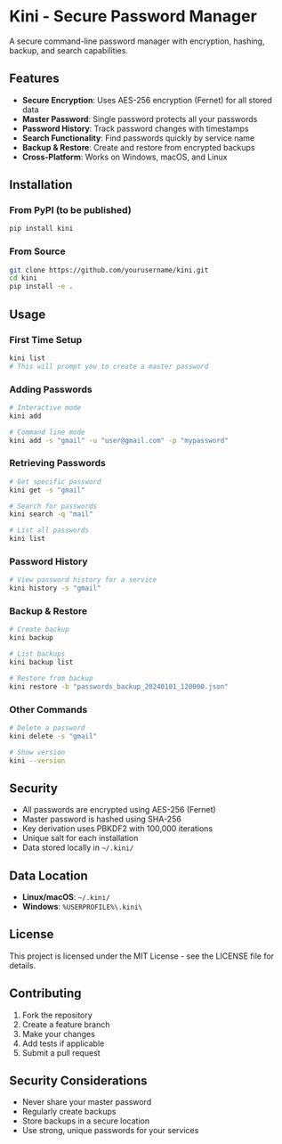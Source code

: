 # Kini - Secure Password Manager

A secure command-line password manager with encryption, hashing, backup, and search capabilities.

## Features

- **Secure Encryption**: Uses AES-256 encryption (Fernet) for all stored data
- **Master Password**: Single password protects all your passwords
- **Password History**: Track password changes with timestamps
- **Search Functionality**: Find passwords quickly by service name
- **Backup & Restore**: Create and restore from encrypted backups
- **Cross-Platform**: Works on Windows, macOS, and Linux

## Installation

### From PyPI (to be published)

```bash
pip install kini
```

### From Source

```bash
git clone https://github.com/yourusername/kini.git
cd kini
pip install -e .
```

## Usage

### First Time Setup

```bash
kini list
# This will prompt you to create a master password
```

### Adding Passwords

```bash
# Interactive mode
kini add

# Command line mode
kini add -s "gmail" -u "user@gmail.com" -p "mypassword"
```

### Retrieving Passwords

```bash
# Get specific password
kini get -s "gmail"

# Search for passwords
kini search -q "mail"

# List all passwords
kini list
```

### Password History

```bash
# View password history for a service
kini history -s "gmail"
```

### Backup & Restore

```bash
# Create backup
kini backup

# List backups
kini backup list

# Restore from backup
kini restore -b "passwords_backup_20240101_120000.json"
```

### Other Commands

```bash
# Delete a password
kini delete -s "gmail"

# Show version
kini --version
```

## Security

- All passwords are encrypted using AES-256 (Fernet)
- Master password is hashed using SHA-256
- Key derivation uses PBKDF2 with 100,000 iterations
- Unique salt for each installation
- Data stored locally in `~/.kini/`

## Data Location

- **Linux/macOS**: `~/.kini/`
- **Windows**: `%USERPROFILE%\.kini\`

## License

This project is licensed under the MIT License - see the LICENSE file for details.

## Contributing

1. Fork the repository
2. Create a feature branch
3. Make your changes
4. Add tests if applicable
5. Submit a pull request

## Security Considerations

- Never share your master password
- Regularly create backups
- Store backups in a secure location
- Use strong, unique passwords for your services
